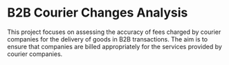 # B2B Courier Changes Analysis

This project focuses on assessing the accuracy of fees charged by courier companies for the delivery of goods in B2B transactions. The aim is to ensure that companies are billed appropriately for the services provided by courier companies.
